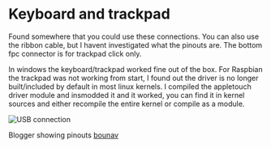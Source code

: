 # Keyboard and trackpad

Found somewhere that you could use these connections. You can also use the ribbon cable, but I havent investigated what the pinouts are.
The bottom fpc connector is for trackpad click only.

In windows the keyboard/trackpad worked fine out of the box.
For Raspbian the trackpad was not working from start, I found out the driver is no longer built/included by default in most linux kernels.
I compiled the appletouch driver module and insmodded it and it worked, you can find it in kernel sources and either recompile the entire kernel or compile as a module.


   ![USB connection](https://i.imgur.com/i5GxgSH.jpeg)

Blogger showing pinouts [bounav](https://bounav.wordpress.com/2009/02/28/macbook-pro-trackpad-conversion)

